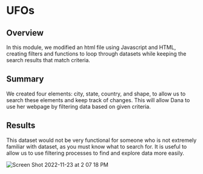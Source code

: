 # UFOs

## Overview
In this module, we modified an html file using Javascript and HTML, creating filters and functions to loop through datasets while keeping the search results that match criteria. 

## Summary

We created four elements: city, state, country, and shape, to allow us to search these elements and keep track of changes. This will allow Dana to use her webpage by filtering data based on given criteria. 

## Results
This dataset would not be very functional for someone who is not extremely familiar with dataset, as you must know what to search for. It is useful to allow us to use filtering processes to find and explore data more easily. 



![Screen Shot 2022-11-23 at 2 07 18 PM](https://user-images.githubusercontent.com/108203009/203628196-e650428f-0510-426b-bd1e-2d0e96557389.png)

